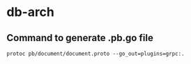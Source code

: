 # db-arch

## Command to generate .pb.go file
```
protoc pb/document/document.proto --go_out=plugins=grpc:.

```